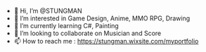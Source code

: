 - 👋 Hi, I’m @STUNGMAN
- 👀 I’m interested in Game Design, Anime, MMO RPG, Drawing
- 🌱 I’m currently learning C#, Painting
- 💞️ I’m looking to collaborate on Musician and Score
- 📫 How to reach me : https://stungman.wixsite.com/myportfolio

<!---
STUNGMAN/STUNGMAN is a ✨ special ✨ repository because its `README.md` (this file) appears on your GitHub profile.
You can click the Preview link to take a look at your changes.
--->
